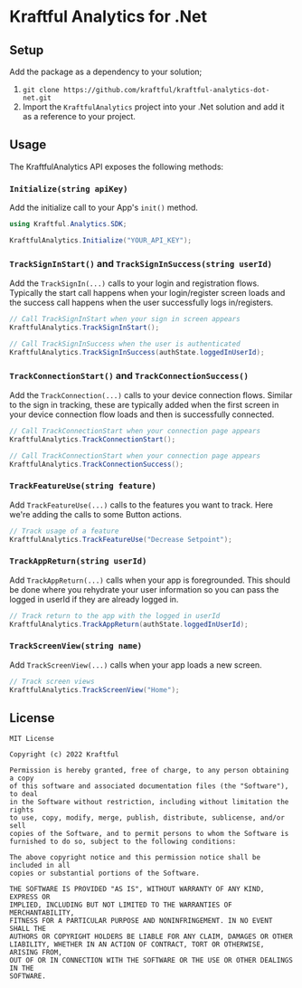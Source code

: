 # Kraftful Analytics for .Net

## Setup

Add the package as a dependency to your solution;

1. `git clone https://github.com/kraftful/kraftful-analytics-dot-net.git`
2. Import the `KraftfulAnalytics` project into your .Net solution and add it as a reference to your project.

## Usage

The KraftfulAnalytics API exposes the following methods:

### `Initialize(string apiKey)`

Add the initialize call to your App's `init()` method.

```csharp
using Kraftful.Analytics.SDK;

KraftfulAnalytics.Initialize("YOUR_API_KEY");
```

### `TrackSignInStart()` and `TrackSignInSuccess(string userId)`

Add the `TrackSignIn(...)` calls to your login and registration flows. Typically the start call happens when your login/register screen loads and the success call happens when the user successfully logs in/registers.

```csharp
// Call TrackSignInStart when your sign in screen appears
KraftfulAnalytics.TrackSignInStart();
```

```csharp
// Call TrackSignInSuccess when the user is authenticated
KraftfulAnalytics.TrackSignInSuccess(authState.loggedInUserId);
```

### `TrackConnectionStart()` and `TrackConnectionSuccess()`

Add the `TrackConnection(...)` calls to your device connection flows. Similar to the sign in tracking, these are typically added when the first screen in your device connection flow loads and then is successfully connected.

```csharp
// Call TrackConnectionStart when your connection page appears
KraftfulAnalytics.TrackConnectionStart();
```

```csharp
// Call TrackConnectionStart when your connection page appears
KraftfulAnalytics.TrackConnectionSuccess();
```

### `TrackFeatureUse(string feature)`

Add `TrackFeatureUse(...)` calls to the features you want to track. Here we're adding the calls to some Button actions.

```csharp
// Track usage of a feature
KraftfulAnalytics.TrackFeatureUse("Decrease Setpoint");
```

### `TrackAppReturn(string userId)`

Add `TrackAppReturn(...)` calls when your app is foregrounded. This should be done where you rehydrate your user information so you can pass the logged in userId if they are already logged in.

```csharp
// Track return to the app with the logged in userId
KraftfulAnalytics.TrackAppReturn(authState.loggedInUserId);
```

### `TrackScreenView(string name)`

Add `TrackScreenView(...)` calls when your app loads a new screen.

```csharp
// Track screen views
KraftfulAnalytics.TrackScreenView("Home");
```

## License

```
MIT License

Copyright (c) 2022 Kraftful

Permission is hereby granted, free of charge, to any person obtaining a copy
of this software and associated documentation files (the "Software"), to deal
in the Software without restriction, including without limitation the rights
to use, copy, modify, merge, publish, distribute, sublicense, and/or sell
copies of the Software, and to permit persons to whom the Software is
furnished to do so, subject to the following conditions:

The above copyright notice and this permission notice shall be included in all
copies or substantial portions of the Software.

THE SOFTWARE IS PROVIDED "AS IS", WITHOUT WARRANTY OF ANY KIND, EXPRESS OR
IMPLIED, INCLUDING BUT NOT LIMITED TO THE WARRANTIES OF MERCHANTABILITY,
FITNESS FOR A PARTICULAR PURPOSE AND NONINFRINGEMENT. IN NO EVENT SHALL THE
AUTHORS OR COPYRIGHT HOLDERS BE LIABLE FOR ANY CLAIM, DAMAGES OR OTHER
LIABILITY, WHETHER IN AN ACTION OF CONTRACT, TORT OR OTHERWISE, ARISING FROM,
OUT OF OR IN CONNECTION WITH THE SOFTWARE OR THE USE OR OTHER DEALINGS IN THE
SOFTWARE.
```
